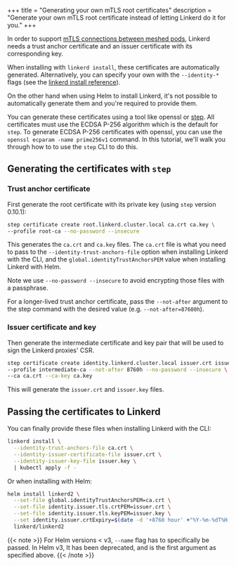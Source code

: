 +++
title = "Generating your own mTLS root certificates"
description = "Generate your own mTLS root certificate instead of letting Linkerd do it for you."
+++

In order to support [mTLS connections between meshed
pods](/2/features/automatic-mtls/), Linkerd needs a trust anchor certificate and
an issuer certificate with its corresponding key.

When installing with `linkerd install`, these certificates are automatically
generated. Alternatively, you can specify your own with the `--identity-*` flags
(see the [linkerd install reference](/2/reference/cli/install/)).

On the other hand when using Helm to install Linkerd, it's not possible to
automatically generate them and you're required to provide them.

You can generate these certificates using a tool like openssl or
[step](https://smallstep.com/cli/). All certificates must use the ECDSA P-256
algorithm which is the default for `step`. To generate ECDSA P-256 certificates
with openssl, you can use the `openssl ecparam -name prime256v1` command. In
this tutorial, we'll walk you through how to to use the `step` CLI to do this.

## Generating the certificates with `step`

### Trust anchor certificate

First generate the root certificate with its private key (using `step` version
0.10.1):

```bash
step certificate create root.linkerd.cluster.local ca.crt ca.key \
--profile root-ca --no-password --insecure
```

This generates the `ca.crt` and `ca.key` files. The `ca.crt` file is what you
need to pass to the `--identity-trust-anchors-file` option when installing
Linkerd with the CLI, and the `global.identityTrustAnchorsPEM` value when installing
Linkerd with Helm.

Note we use `--no-password --insecure` to avoid encrypting those files with a
passphrase.

For a longer-lived trust anchor certificate, pass the `--not-after` argument
to the step command with the desired value (e.g. `--not-after=87600h`).

### Issuer certificate and key

Then generate the intermediate certificate and key pair that will be used to
sign the Linkerd proxies' CSR.

```bash
step certificate create identity.linkerd.cluster.local issuer.crt issuer.key \
--profile intermediate-ca --not-after 8760h --no-password --insecure \
--ca ca.crt --ca-key ca.key 
```

This will generate the `issuer.crt` and `issuer.key` files.

## Passing the certificates to Linkerd

You can finally provide these files when installing Linkerd with the CLI:

```bash
linkerd install \
  --identity-trust-anchors-file ca.crt \
  --identity-issuer-certificate-file issuer.crt \
  --identity-issuer-key-file issuer.key \
  | kubectl apply -f -
```

Or when installing with Helm:

```bash
helm install linkerd2 \
  --set-file global.identityTrustAnchorsPEM=ca.crt \
  --set-file identity.issuer.tls.crtPEM=issuer.crt \
  --set-file identity.issuer.tls.keyPEM=issuer.key \
  --set identity.issuer.crtExpiry=$(date -d '+8760 hour' +"%Y-%m-%dT%H:%M:%SZ") \
  linkerd/linkerd2
```

{{< note >}}
For Helm versions < v3, `--name` flag has to specifically be passed.
In Helm v3, It has been deprecated, and is the first argument as
 specified above.
{{< /note >}}
